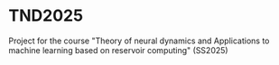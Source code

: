 # TND2025
Project for the course "Theory of neural dynamics and Applications to machine learning based on reservoir computing" (SS2025)
